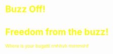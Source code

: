 <h1 style="color:Yellow">Buzz Off!</h1>
<h1 style="color:Yellow">Freedom from the buzz!</h1>
<p style="color:Yellow">Where is your bugatti rmhhvh rmmmvhf</p>
